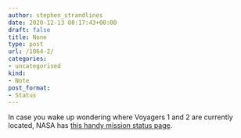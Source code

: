 ```yaml
---
author: stephen_strandlines
date: 2020-12-13 08:17:43+00:00
draft: false
title: None
type: post
url: /1064-2/
categories:
- uncategorised
kind:
- Note
post_format:
- Status
---
```


In case you wake up wondering where Voyagers 1 and 2 are currently located, NASA has [this handy mission status page](https://voyager.jpl.nasa.gov/mission/status/).
